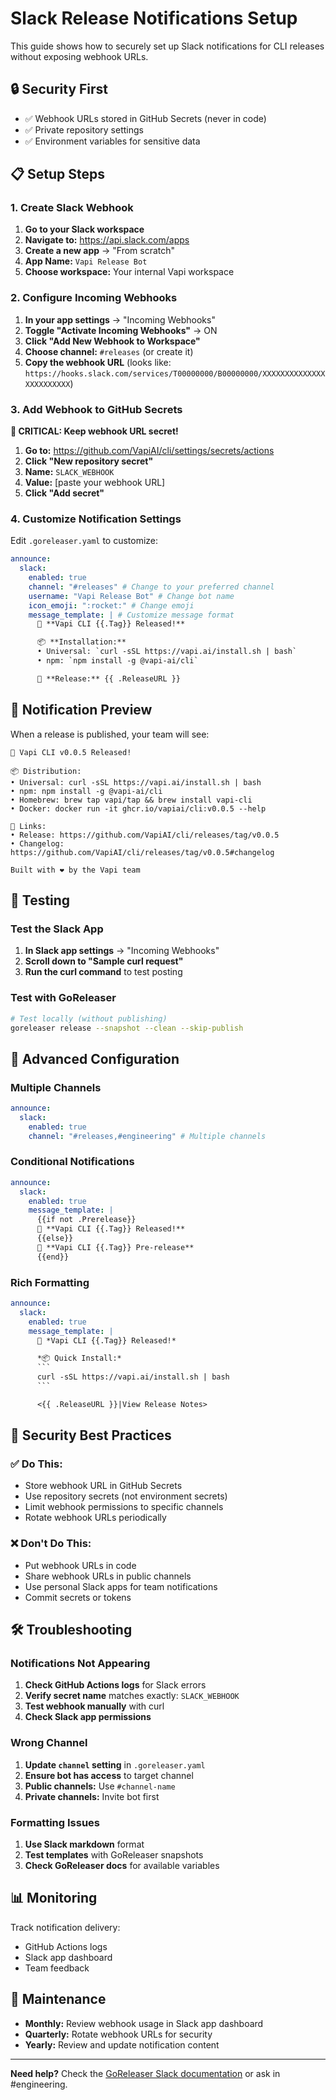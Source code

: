 # Slack Release Notifications Setup

This guide shows how to securely set up Slack notifications for CLI releases without exposing webhook URLs.

## 🔒 **Security First**

- ✅ Webhook URLs stored in GitHub Secrets (never in code)
- ✅ Private repository settings
- ✅ Environment variables for sensitive data

## 📋 **Setup Steps**

### 1. Create Slack Webhook

1. **Go to your Slack workspace**
2. **Navigate to:** https://api.slack.com/apps
3. **Create a new app** → "From scratch"
4. **App Name:** `Vapi Release Bot`
5. **Choose workspace:** Your internal Vapi workspace

### 2. Configure Incoming Webhooks

1. **In your app settings** → "Incoming Webhooks"
2. **Toggle "Activate Incoming Webhooks"** → ON
3. **Click "Add New Webhook to Workspace"**
4. **Choose channel:** `#releases` (or create it)
5. **Copy the webhook URL** (looks like: `https://hooks.slack.com/services/T00000000/B00000000/XXXXXXXXXXXXXXXXXXXXXXXX`)

### 3. Add Webhook to GitHub Secrets

**🚨 CRITICAL: Keep webhook URL secret!**

1. **Go to:** https://github.com/VapiAI/cli/settings/secrets/actions
2. **Click "New repository secret"**
3. **Name:** `SLACK_WEBHOOK`
4. **Value:** [paste your webhook URL]
5. **Click "Add secret"**

### 4. Customize Notification Settings

Edit `.goreleaser.yaml` to customize:

```yaml
announce:
  slack:
    enabled: true
    channel: "#releases" # Change to your preferred channel
    username: "Vapi Release Bot" # Change bot name
    icon_emoji: ":rocket:" # Change emoji
    message_template: | # Customize message format
      🚀 **Vapi CLI {{.Tag}} Released!**

      📦 **Installation:**
      • Universal: `curl -sSL https://vapi.ai/install.sh | bash`
      • npm: `npm install -g @vapi-ai/cli`

      🔗 **Release:** {{ .ReleaseURL }}
```

## 📱 **Notification Preview**

When a release is published, your team will see:

```
🚀 Vapi CLI v0.0.5 Released!

📦 Distribution:
• Universal: curl -sSL https://vapi.ai/install.sh | bash
• npm: npm install -g @vapi-ai/cli
• Homebrew: brew tap vapi/tap && brew install vapi-cli
• Docker: docker run -it ghcr.io/vapiai/cli:v0.0.5 --help

🔗 Links:
• Release: https://github.com/VapiAI/cli/releases/tag/v0.0.5
• Changelog: https://github.com/VapiAI/cli/releases/tag/v0.0.5#changelog

Built with ❤️ by the Vapi team
```

## 🧪 **Testing**

### Test the Slack App

1. **In Slack app settings** → "Incoming Webhooks"
2. **Scroll down to "Sample curl request"**
3. **Run the curl command** to test posting

### Test with GoReleaser

```bash
# Test locally (without publishing)
goreleaser release --snapshot --clean --skip-publish
```

## 🔧 **Advanced Configuration**

### Multiple Channels

```yaml
announce:
  slack:
    enabled: true
    channel: "#releases,#engineering" # Multiple channels
```

### Conditional Notifications

```yaml
announce:
  slack:
    enabled: true
    message_template: |
      {{if not .Prerelease}}
      🚀 **Vapi CLI {{.Tag}} Released!**
      {{else}}
      🧪 **Vapi CLI {{.Tag}} Pre-release**
      {{end}}
```

### Rich Formatting

````yaml
announce:
  slack:
    enabled: true
    message_template: |
      🚀 *Vapi CLI {{.Tag}} Released!*

      *📦 Quick Install:*
      ```
      curl -sSL https://vapi.ai/install.sh | bash
      ```

      <{{ .ReleaseURL }}|View Release Notes>
````

## 🔐 **Security Best Practices**

### ✅ **Do This:**

- Store webhook URL in GitHub Secrets
- Use repository secrets (not environment secrets)
- Limit webhook permissions to specific channels
- Rotate webhook URLs periodically

### ❌ **Don't Do This:**

- Put webhook URLs in code
- Share webhook URLs in public channels
- Use personal Slack apps for team notifications
- Commit secrets or tokens

## 🛠️ **Troubleshooting**

### **Notifications Not Appearing**

1. **Check GitHub Actions logs** for Slack errors
2. **Verify secret name** matches exactly: `SLACK_WEBHOOK`
3. **Test webhook manually** with curl
4. **Check Slack app permissions**

### **Wrong Channel**

1. **Update `channel` setting** in `.goreleaser.yaml`
2. **Ensure bot has access** to target channel
3. **Public channels:** Use `#channel-name`
4. **Private channels:** Invite bot first

### **Formatting Issues**

1. **Use Slack markdown** format
2. **Test templates** with GoReleaser snapshots
3. **Check GoReleaser docs** for available variables

## 📊 **Monitoring**

Track notification delivery:

- GitHub Actions logs
- Slack app dashboard
- Team feedback

## 🔄 **Maintenance**

- **Monthly:** Review webhook usage in Slack app dashboard
- **Quarterly:** Rotate webhook URLs for security
- **Yearly:** Review and update notification content

---

**Need help?** Check the [GoReleaser Slack documentation](https://goreleaser.com/customization/announce/slack/) or ask in #engineering.
